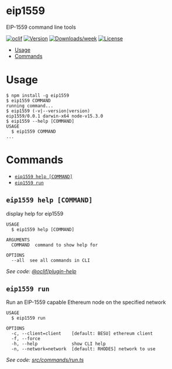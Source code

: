 eip1559
=======

EIP-1559 command line tools

[![oclif](https://img.shields.io/badge/cli-oclif-brightgreen.svg)](https://oclif.io)
[![Version](https://img.shields.io/npm/v/eip1559.svg)](https://npmjs.org/package/eip1559)
[![Downloads/week](https://img.shields.io/npm/dw/eip1559.svg)](https://npmjs.org/package/eip1559)
[![License](https://img.shields.io/npm/l/eip1559.svg)](https://github.com/abdelhamidbakhta/eip1559/blob/master/package.json)

<!-- toc -->

* [Usage](#usage)
* [Commands](#commands)

<!-- tocstop -->

# Usage

<!-- usage -->

```sh-session
$ npm install -g eip1559
$ eip1559 COMMAND
running command...
$ eip1559 (-v|--version|version)
eip1559/0.0.1 darwin-x64 node-v15.3.0
$ eip1559 --help [COMMAND]
USAGE
  $ eip1559 COMMAND
...
```

<!-- usagestop -->

# Commands

<!-- commands -->

* [`eip1559 help [COMMAND]`](#eip1559-help-command)
* [`eip1559 run`](#eip1559-run)

## `eip1559 help [COMMAND]`

display help for eip1559

```
USAGE
  $ eip1559 help [COMMAND]

ARGUMENTS
  COMMAND  command to show help for

OPTIONS
  --all  see all commands in CLI
```

_See code: [@oclif/plugin-help](https://github.com/oclif/plugin-help/blob/v3.2.1/src/commands/help.ts)_

## `eip1559 run`

Run an EIP-1559 capable Ethereum node on the specified network

```
USAGE
  $ eip1559 run

OPTIONS
  -c, --client=client    [default: BESU] ethereum client
  -f, --force
  -h, --help             show CLI help
  -n, --network=network  [default: RHODES] network to use
```

_See code: [src/commands/run.ts](https://github.com/abdelhamidbakhta/eip1559/blob/v0.0.1/src/commands/run.ts)_
<!-- commandsstop -->
